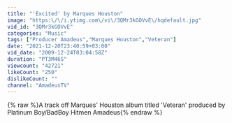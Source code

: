 ```yaml
---
title: "'Excited' by Marques Houston"
image: "https:\/\/i.ytimg.com\/vi\/3QMr3kGOVvE\/hqdefault.jpg"
vid_id: "3QMr3kGOVvE"
categories: "Music"
tags: ["Producer Amadeus","Marques Houston","Veteran"]
date: "2021-12-20T23:40:59+03:00"
vid_date: "2009-12-24T03:04:58Z"
duration: "PT3M46S"
viewcount: "42721"
likeCount: "250"
dislikeCount: ""
channel: "AmadeusTV"
---
```

{% raw %}A track off Marques' Houston album titled 'Veteran' produced by Platinum Boy/BadBoy Hitmen Amadeus{% endraw %}
